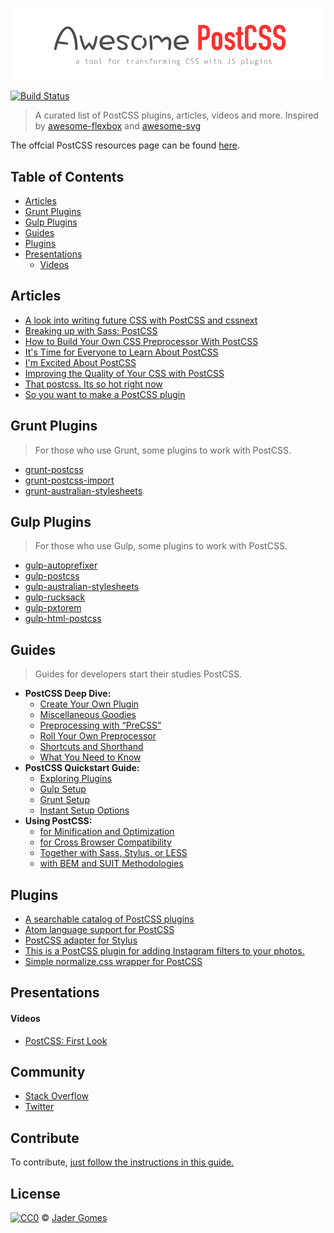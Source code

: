 [![awesome postcss](logo-awepcss.png)](https://github.com/jjaderg/awesome-postcss)

[![Build Status](https://api.travis-ci.org/jjaderg/awesome-postcss.svg?branch=master)](https://travis-ci.org/jjaderg/awesome-postcss)

> A curated list of PostCSS plugins, articles, videos and more.
  Inspired by [awesome-flexbox](https://github.com/afonsopacifer/awesome-flexbox) and [awesome-svg](https://github.com/willianjusten/awesome-svg)

The offcial PostCSS resources page can be found [here](https://github.com/postcss/postcss).


## Table of Contents

- [Articles](#articles)
- [Grunt Plugins](#grunt-plugins)
- [Gulp Plugins](#gulp-plugins)
- [Guides](#guides)
- [Plugins](#plugins)
- [Presentations](#presentations)
  - [Videos](#videos)


## Articles

* [A look into writing future CSS with PostCSS and cssnext](https://bigbitecreative.com/a-look-into-writing-future-css-with-postcss-cssnext/)
* [Breaking up with Sass: PostCSS](https://benfrain.com/breaking-up-with-sass-postcss/)
* [How to Build Your Own CSS Preprocessor With PostCSS](https://www.sitepoint.com/build-css-preprocessor-postcss/)
* [It's Time for Everyone to Learn About PostCSS](http://davidtheclark.com/its-time-for-everyone-to-learn-about-postcss/)
* [I'm Excited About PostCSS](http://davidtheclark.com/excited-about-postcss/)
* [Improving the Quality of Your CSS with PostCSS](https://www.sitepoint.com/improving-the-quality-of-your-css-with-postcss/)
* [That postcss. Its so hot right now](https://cantina.co/that-postcss-its-so-hot-right-now/)
* [So you want to make a PostCSS plugin](https://css-tricks.com/want-make-postcss-plugin/)


## Grunt Plugins
> For those who use Grunt, some plugins to work with PostCSS.

* [grunt-postcss](https://www.npmjs.com/package/grunt-postcss)
* [grunt-postcss-import](https://www.npmjs.com/package/grunt-postcss-import)
* [grunt-australian-stylesheets](https://www.npmjs.com/package/grunt-australian-stylesheets)


## Gulp Plugins
> For those who use Gulp, some plugins to work with PostCSS.

* [gulp-autoprefixer](https://www.npmjs.com/package/gulp-autoprefixer/)
* [gulp-postcss](https://www.npmjs.com/package/gulp-postcss/)
* [gulp-australian-stylesheets](https://www.npmjs.com/package/gulp-australian-stylesheets/)
* [gulp-rucksack](https://www.npmjs.com/package/gulp-rucksack/)
* [gulp-pxtorem](https://www.npmjs.com/package/gulp-pxtorem/)
* [gulp-html-postcss](https://www.npmjs.com/package/gulp-html-postcss/)


## Guides
> Guides for developers start their studies PostCSS.

* **__PostCSS Deep Dive:__**
    * [Create Your Own Plugin](http://webdesign.tutsplus.com/tutorials/postcss-deep-dive-create-your-own-plugin--cms-24605)
    * [Miscellaneous Goodies](http://webdesign.tutsplus.com/tutorials/postcss-deep-dive-miscellaneous-goodies--cms-24603)
    * [Preprocessing with “PreCSS”](http://webdesign.tutsplus.com/tutorials/postcss-deep-dive-preprocessing-with-precss--cms-24583)
    * [Roll Your Own Preprocessor](http://webdesign.tutsplus.com/tutorials/postcss-deep-dive-roll-your-own-preprocessor--cms-24584)
    * [Shortcuts and Shorthand](http://webdesign.tutsplus.com/tutorials/postcss-deep-dive-shortcuts-and-shorthand--cms-24602)
    * [What You Need to Know](http://webdesign.tutsplus.com/tutorials/postcss-deep-dive-what-you-need-to-know--cms-24535)
* **__PostCSS Quickstart Guide:__**
    * [Exploring Plugins](http://webdesign.tutsplus.com/tutorials/postcss-quickstart-guide-exploring-plugins--cms-24566)
    * [Gulp Setup](http://webdesign.tutsplus.com/tutorials/postcss-quickstart-guide-gulp-setup--cms-24543)
    * [Grunt Setup](http://webdesign.tutsplus.com/tutorials/postcss-quickstart-guide-grunt-setup--cms-24545)
    * [Instant Setup Options](http://webdesign.tutsplus.com/tutorials/postcss-quickstart-guide-instant-setup-options--cms-24536)
* **__Using PostCSS:__**    
    * [for Minification and Optimization](http://webdesign.tutsplus.com/tutorials/using-postcss-for-minification-and-optimization--cms-24568)
    * [for Cross Browser Compatibility](http://webdesign.tutsplus.com/tutorials/using-postcss-for-cross-browser-compatibility--cms-24567)
    * [Together with Sass, Stylus, or LESS](http://webdesign.tutsplus.com/tutorials/using-postcss-together-with-sass-stylus-or-less--cms-24591)
    * [with BEM and SUIT Methodologies](http://webdesign.tutsplus.com/tutorials/using-postcss-with-bem-and-suit-methodologies--cms-24592)


## Plugins
* [A searchable catalog of PostCSS plugins](http://postcss.parts/)
* [Atom language support for PostCSS](https://github.com/azat-io/atom-language-postcss)
* [PostCSS adapter for Stylus](https://github.com/seaneking/poststylus)
* [This is a PostCSS plugin for adding Instagram filters to your photos.](https://github.com/azat-io/postcss-instagram)
* [Simple normalize.css wrapper for PostCSS](https://github.com/seaneking/postcss-normalize)


## Presentations

#### Videos
* [PostCSS: First Look](https://www.lynda.com/CSS-tutorials/PostCSS-First-Look/442850-2.html)


## Community

* [Stack Overflow](http://stackoverflow.com/questions/tagged/postcss)
* [Twitter](https://twitter.com/PostCSS)



## Contribute

To contribute, [just follow the instructions in this guide.](https://github.com/jjaderg/awesome-postcss/blob/master/contributing.md)

## License
[![CC0](http://mirrors.creativecommons.org/presskit/buttons/88x31/svg/cc-zero.svg)](https://creativecommons.org/publicdomain/zero/1.0/) © [Jader Gomes](https://github.com/jjaderg)
